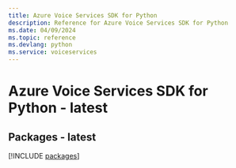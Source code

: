 ```yaml
---
title: Azure Voice Services SDK for Python
description: Reference for Azure Voice Services SDK for Python
ms.date: 04/09/2024
ms.topic: reference
ms.devlang: python
ms.service: voiceservices
---
```

# Azure Voice Services SDK for Python - latest
## Packages - latest
[!INCLUDE [packages](voice-services-index.md)]